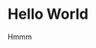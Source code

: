 <html>
<head>
	<title>
		Neel Singh
	</title>
</head>
<body>
<h1>Hello World</h1>
<p>Hmmm</p>
</body>
</html>

